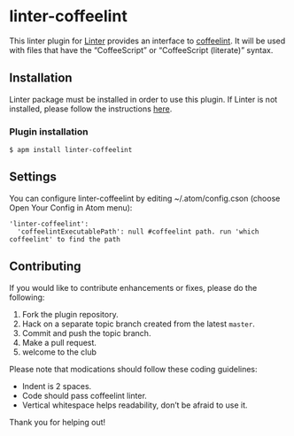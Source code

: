 linter-coffeelint
=========================

This linter plugin for [Linter](https://github.com/AtomLinter/Linter) provides an interface to [coffeelint](http://www.coffeelint.com/docs/). It will be used with files that have the “CoffeeScript” or “CoffeeScript (literate)” syntax.

## Installation
Linter package must be installed in order to use this plugin. If Linter is not installed, please follow the instructions [here](https://github.com/AtomLinter/Linter).

### Plugin installation
```
$ apm install linter-coffeelint
```

## Settings
You can configure linter-coffeelint by editing ~/.atom/config.cson (choose Open Your Config in Atom menu):
```
'linter-coffeelint':
  'coffeelintExecutablePath': null #coffeelint path. run 'which coffeelint' to find the path
```

## Contributing
If you would like to contribute enhancements or fixes, please do the following:

1. Fork the plugin repository.
1. Hack on a separate topic branch created from the latest `master`.
1. Commit and push the topic branch.
1. Make a pull request.
1. welcome to the club

Please note that modications should follow these coding guidelines:

- Indent is 2 spaces.
- Code should pass coffeelint linter.
- Vertical whitespace helps readability, don’t be afraid to use it.

Thank you for helping out!
